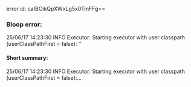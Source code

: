error id: caIBOikQpXWxLg5x0TmFFg==
### Bloop error:

25/06/17 14:23:30 INFO Executor: Starting executor with user classpath (userClassPathFirst = false): ''
#### Short summary: 

25/06/17 14:23:30 INFO Executor: Starting executor with user classpath (userClassPathFirst = false):...